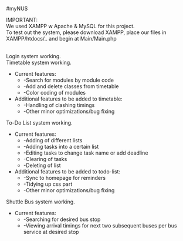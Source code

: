 #myNUS

IMPORTANT: <br />
We used XAMPP w Apache & MySQL for this project. <br /> 
To test out the system, please download XAMPP, place our files in XAMPP/htdocs/.. and begin at Main/Main.php <br /> <br />


Login system working. <br />
Timetable system working.
  * Current features: <br />
    * -Search for modules by module code <br />
    * -Add and delete classes from timetable <br />
    * -Color coding of modules <br />
  * Additional features to be added to timetable: <br />
    * -Handling of clashing timings <br />
    * -Other minor optimizations/bug fixing <br />

To-Do List system working.
  * Current features: <br />
    * -Adding of different lists <br />
    * -Adding tasks into a certain list <br />
    * -Editing tasks to change task name or add deadline <br />
    * -Clearing of tasks <br />
    * -Deleting of list <br />
  * Additional features to be added to todo-list: <br />
    * -Sync to homepage for reminders <br />
    * -Tidying up css part <br />
    * -Other minor optimizations/bug fixing <br />

Shuttle Bus system working.
  * Current features: <br />
    * -Searching for desired bus stop <br />
    * -Viewing arrival timings for next two subsequent buses per bus service at desired stop <br />
